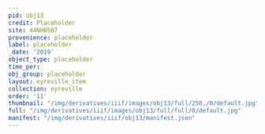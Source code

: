 ```yaml
---
pid: obj13
credit: Placeholder
site: 44NH0507
provenience: placeholder
label: placeholder
_date: '2019'
object_type: placeholder
time_per: 
obj_group: placeholder
layout: eyreville_item
collection: eyreville
order: '11'
thumbnail: "/img/derivatives/iiif/images/obj13/full/250,/0/default.jpg"
full: "/img/derivatives/iiif/images/obj13/full/full/0/default.jpg"
manifest: "/img/derivatives/iiif/obj13/manifest.json"
---
```

